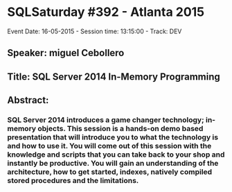 # SQLSaturday #392 - Atlanta 2015
Event Date: 16-05-2015 - Session time: 13:15:00 - Track: DEV
## Speaker: miguel Cebollero
## Title: SQL Server 2014 In-Memory Programming
## Abstract:
### SQL Server 2014 introduces a game changer technology; in-memory objects. This session is a hands-on demo based presentation that will introduce you to what the technology is and how to use it. You will come out of this session with the knowledge and scripts that you can take back to your shop and instantly be productive. You will gain an understanding of the architecture, how to get started, indexes, natively compiled stored procedures and the limitations.
